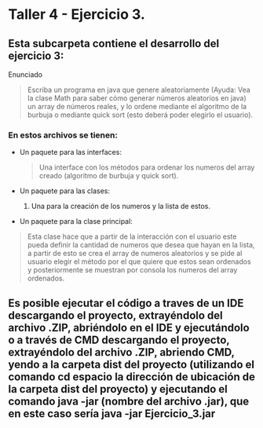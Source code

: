 # Taller 4 - Ejercicio 3.
## Esta subcarpeta contiene el desarrollo del ejercicio 3:
Enunciado
> Escriba un programa en java que genere aleatoriamente (Ayuda: Vea la clase Math para saber cómo generar números aleatorios en java) un array de números reales, y lo ordene mediante el algoritmo de la burbuja o mediante quick sort (esto deberá poder elegirlo el usuario).

### En estos archivos se tienen:
* Un paquete para las interfaces:
  > Una interface con los métodos para ordenar los numeros del array creado (algoritmo de burbuja y quick sort).
  > 
* Un paquete para las clases:
  1. Una para la creación de los numeros y la lista de estos.

* Un paquete para la clase principal:
> Esta clase hace que a partir de la interacción con el usuario este pueda definir la cantidad de numeros que desea que hayan en la lista, a partir de esto se crea el array de numeros aleatorios y se pide al usuario elegir el método por el que quiere que estos sean ordenados y posteriormente se muestran por consola los numeros del array ordenados.
> 
## Es posible ejecutar el código a traves de un IDE descargando el proyecto, extrayéndolo del archivo .ZIP, abriéndolo en el IDE y ejecutándolo o a través de CMD descargando el proyecto, extrayéndolo del archivo .ZIP, abriendo CMD, yendo a la carpeta dist del proyecto (utilizando el comando cd espacio la dirección de ubicación de la carpeta dist del proyecto) y ejecutando el comando java -jar (nombre del archivo .jar), que en este caso sería java -jar Ejercicio_3.jar
